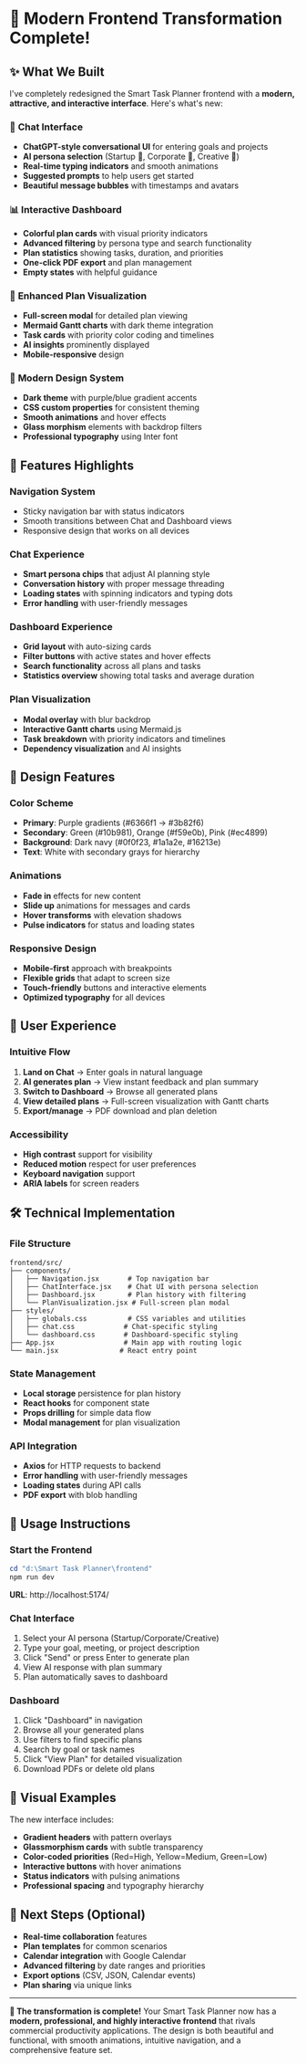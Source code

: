# 🎨 Modern Frontend Transformation Complete!

## ✨ What We Built

I've completely redesigned the Smart Task Planner frontend with a **modern, attractive, and interactive interface**. Here's what's new:

### 🧠 **Chat Interface**
- **ChatGPT-style conversational UI** for entering goals and projects
- **AI persona selection** (Startup 🚀, Corporate 💼, Creative 🎨)
- **Real-time typing indicators** and smooth animations
- **Suggested prompts** to help users get started
- **Beautiful message bubbles** with timestamps and avatars

### 📊 **Interactive Dashboard**
- **Colorful plan cards** with visual priority indicators
- **Advanced filtering** by persona type and search functionality
- **Plan statistics** showing tasks, duration, and priorities
- **One-click PDF export** and plan management
- **Empty states** with helpful guidance

### 🎯 **Enhanced Plan Visualization**
- **Full-screen modal** for detailed plan viewing
- **Mermaid Gantt charts** with dark theme integration
- **Task cards** with priority color coding and timelines
- **AI insights** prominently displayed
- **Mobile-responsive** design

### 🎨 **Modern Design System**
- **Dark theme** with purple/blue gradient accents
- **CSS custom properties** for consistent theming
- **Smooth animations** and hover effects
- **Glass morphism** elements with backdrop filters
- **Professional typography** using Inter font

## 🚀 Features Highlights

### **Navigation System**
- Sticky navigation bar with status indicators
- Smooth transitions between Chat and Dashboard views
- Responsive design that works on all devices

### **Chat Experience**
- **Smart persona chips** that adjust AI planning style
- **Conversation history** with proper message threading
- **Loading states** with spinning indicators and typing dots
- **Error handling** with user-friendly messages

### **Dashboard Experience**
- **Grid layout** with auto-sizing cards
- **Filter buttons** with active states and hover effects
- **Search functionality** across all plans and tasks
- **Statistics overview** showing total tasks and average duration

### **Plan Visualization**
- **Modal overlay** with blur backdrop
- **Interactive Gantt charts** using Mermaid.js
- **Task breakdown** with priority indicators and timelines
- **Dependency visualization** and AI insights

## 🎨 Design Features

### **Color Scheme**
- **Primary**: Purple gradients (#6366f1 → #3b82f6)
- **Secondary**: Green (#10b981), Orange (#f59e0b), Pink (#ec4899)
- **Background**: Dark navy (#0f0f23, #1a1a2e, #16213e)
- **Text**: White with secondary grays for hierarchy

### **Animations**
- **Fade in** effects for new content
- **Slide up** animations for messages and cards
- **Hover transforms** with elevation shadows
- **Pulse indicators** for status and loading states

### **Responsive Design**
- **Mobile-first** approach with breakpoints
- **Flexible grids** that adapt to screen size
- **Touch-friendly** buttons and interactive elements
- **Optimized typography** for all devices

## 📱 User Experience

### **Intuitive Flow**
1. **Land on Chat** → Enter goals in natural language
2. **AI generates plan** → View instant feedback and plan summary
3. **Switch to Dashboard** → Browse all generated plans
4. **View detailed plans** → Full-screen visualization with Gantt charts
5. **Export/manage** → PDF download and plan deletion

### **Accessibility**
- **High contrast** support for visibility
- **Reduced motion** respect for user preferences
- **Keyboard navigation** support
- **ARIA labels** for screen readers

## 🛠 Technical Implementation

### **File Structure**
```
frontend/src/
├── components/
│   ├── Navigation.jsx       # Top navigation bar
│   ├── ChatInterface.jsx    # Chat UI with persona selection
│   ├── Dashboard.jsx        # Plan history with filtering
│   └── PlanVisualization.jsx # Full-screen plan modal
├── styles/
│   ├── globals.css          # CSS variables and utilities
│   ├── chat.css            # Chat-specific styling
│   └── dashboard.css       # Dashboard-specific styling
├── App.jsx                 # Main app with routing logic
└── main.jsx               # React entry point
```

### **State Management**
- **Local storage** persistence for plan history
- **React hooks** for component state
- **Props drilling** for simple data flow
- **Modal management** for plan visualization

### **API Integration**
- **Axios** for HTTP requests to backend
- **Error handling** with user-friendly messages
- **Loading states** during API calls
- **PDF export** with blob handling

## 🎯 Usage Instructions

### **Start the Frontend**
```powershell
cd "d:\Smart Task Planner\frontend"
npm run dev
```
**URL**: http://localhost:5174/

### **Chat Interface**
1. Select your AI persona (Startup/Corporate/Creative)
2. Type your goal, meeting, or project description
3. Click "Send" or press Enter to generate plan
4. View AI response with plan summary
5. Plan automatically saves to dashboard

### **Dashboard**
1. Click "Dashboard" in navigation
2. Browse all your generated plans
3. Use filters to find specific plans
4. Search by goal or task names
5. Click "View Plan" for detailed visualization
6. Download PDFs or delete old plans

## 🎨 Visual Examples

The new interface includes:
- **Gradient headers** with pattern overlays
- **Glassmorphism cards** with subtle transparency
- **Color-coded priorities** (Red=High, Yellow=Medium, Green=Low)
- **Interactive buttons** with hover animations
- **Status indicators** with pulsing animations
- **Professional spacing** and typography hierarchy

## 🚀 Next Steps (Optional)

- **Real-time collaboration** features
- **Plan templates** for common scenarios
- **Calendar integration** with Google Calendar
- **Advanced filtering** by date ranges and priorities
- **Export options** (CSV, JSON, Calendar events)
- **Plan sharing** via unique links

---

**🎉 The transformation is complete!** Your Smart Task Planner now has a **modern, professional, and highly interactive frontend** that rivals commercial productivity applications. The design is both beautiful and functional, with smooth animations, intuitive navigation, and a comprehensive feature set.